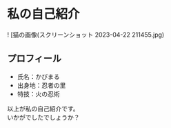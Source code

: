 # 私の自己紹介
! [猫の画像(スクリーンショット 2023-04-22 211455.jpg)
## プロフィール
- 氏名：かびまる
- 出身地：忍者の里
- 特技：火の忍術

以上が私の自己紹介です。  
いかがでしたでしょうか？

